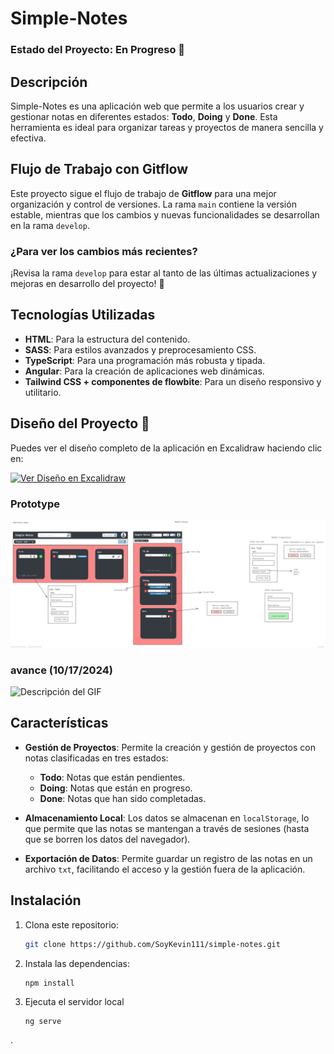 # Simple-Notes

### **Estado del Proyecto: En Progreso** 🚧

## Descripción
Simple-Notes es una aplicación web que permite a los usuarios crear y gestionar notas en diferentes estados: **Todo**, **Doing**  y **Done**. Esta herramienta es ideal para organizar tareas y proyectos de manera sencilla y efectiva.

## Flujo de Trabajo con Gitflow

Este proyecto sigue el flujo de trabajo de **Gitflow** para una mejor organización y control de versiones. La rama `main` contiene la versión estable, mientras que los cambios y nuevas funcionalidades se desarrollan en la rama `develop`.

### ¿Para ver los cambios más recientes?
¡Revisa la rama `develop` para estar al tanto de las últimas actualizaciones y mejoras en desarrollo del proyecto! 🚀


## Tecnologías Utilizadas

- **HTML**: Para la estructura del contenido.
- **SASS**: Para estilos avanzados y preprocesamiento CSS.
- **TypeScript**: Para una programación más robusta y tipada.
- **Angular**: Para la creación de aplicaciones web dinámicas.
- **Tailwind CSS + componentes de flowbite**: Para un diseño responsivo y utilitario.


## Diseño del Proyecto 🎨



Puedes ver el diseño completo de la aplicación en Excalidraw haciendo clic en:

[![Ver Diseño en Excalidraw](https://img.shields.io/badge/Design-Excalidraw-blue?style=flat-square&logo=excalidraw)](https://excalidraw.com/#json=CpfFCE7qVS1EHDYLc99n0,Crnw3EkvL-JFWjPxJNAMxA)

### Prototype
![texto](./public/assets/design/prototype.png)
### avance (10/17/2024)
![Descripción del GIF](./public/assets/version/version_20.gif)



## Características

- **Gestión de Proyectos**: Permite la creación y gestión de proyectos con notas clasificadas en tres estados:
  - **Todo**: Notas que están pendientes.
  - **Doing**: Notas que están en progreso.
  - **Done**: Notas que han sido completadas.
  
- **Almacenamiento Local**: Los datos se almacenan en `localStorage`, lo que permite que las notas se mantengan a través de sesiones (hasta que se borren los datos del navegador).

- **Exportación de Datos**: Permite guardar un registro de las notas en un archivo `txt`, facilitando el acceso y la gestión fuera de la aplicación.



## Instalación

1. Clona este repositorio:
   ```bash
   git clone https://github.com/SoyKevin111/simple-notes.git
2. Instala las dependencias:
	```
	npm install
3. Ejecuta el servidor local
	```bash
	ng serve
.




